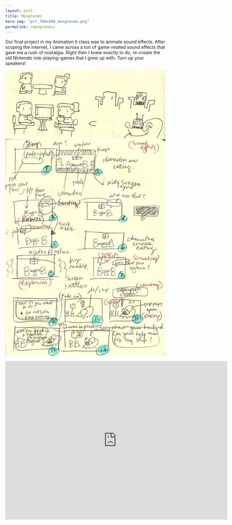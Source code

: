 ```yaml
---
layout: post
title: Mengtendo
hero-img: "prt_700x400_mengtendo.png"
permalink: /mengtendo/
---
```

Our final project in my Animation II class was to animate sound effects. After scoping the internet, I came across a ton of game-related sound effects that gave me a rush of nostalgia. Right then I knew exactly to do, re-create the old Nintendo role-playing-games that I grew up with. Turn up your speakers!

![Sketch1](/public/img/mengtendo/strybrd2.jpg)
![Sketch2](/public/img/mengtendo/strybrd.jpg)
<iframe class="video-media" src="http://player.vimeo.com/video/44493670" width="700px" height=500px" frameborder="0" webkitAllowFullScreen mozallowfullscreen allowFullScreen></iframe>
